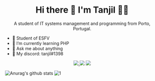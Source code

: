 

<h1 align='center'>Hi there 👋 I'm Tanjil 👨‍💻</h1>

<p align='center'>
  A student of IT systems management and programming from Porto, Portugal.
</p>

- 🏢 Student of ESFV
- 🌱 I’m currently learning PHP
- 💬 Ask me about anything
- 💬 My discord: tanjil#1398

<p align='center'>
<a href="https://instagram.com/tanjil_kh"><img src="https://img.shields.io/badge/Instagram-E4405F?style=for-the-badge&logo=instagram&logoColor=white"/> <a href="https://steamcommunity.com/id/tanjil/"><img src="https://img.shields.io/badge/Steam-000000?style=for-the-badge&logo=steam&logoColor=white"/></a> <a href="https://open.spotify.com/user/r1fsm8bhowed55sxsw1qceiii"><img src="https://img.shields.io/badge/Spotify-1ED760?&style=for-the-badge&logo=spotify&logoColor=white"/></a>
</p>
  


![Anurag's github stats](https://github-readme-stats.vercel.app/api?username=tanjilk&theme=blue-green)
![1](https://github-readme-stats.vercel.app/api/top-langs/?username=tanjilk&theme=blue-green)



